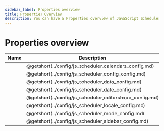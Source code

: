 ```yaml
---
sidebar_label: Properties overview
title: Properties Overview
description: You can have a Properties overview of JavaScript Scheduler in the documentation of the DHTMLX JavaScript Scheduler library. Browse developer guides and API reference, try out code examples and live demos, and download a free 30-day evaluation version of DHTMLX Scheduler.
---
```


# Properties overview

| Name                                            | Description                                            |
| ----------------------------------------------- | ------------------------------------------------------ |
| [](../config/js_scheduler_calendars_config.md)  | @getshort(../config/js_scheduler_calendars_config.md)  |
| [](../config/js_scheduler_config_config.md)     | @getshort(../config/js_scheduler_config_config.md)     |
| [](../config/js_scheduler_data_config.md)       | @getshort(../config/js_scheduler_data_config.md)       |
| [](../config/js_scheduler_date_config.md)       | @getshort(../config/js_scheduler_date_config.md)       |
| [](../config/js_scheduler_editorshape_config.md)| @getshort(../config/js_scheduler_editorshape_config.md)|
| [](../config/js_scheduler_locale_config.md)     | @getshort(../config/js_scheduler_locale_config.md)     |
| [](../config/js_scheduler_mode_config.md)       | @getshort(../config/js_scheduler_mode_config.md)       |
| [](../config/js_scheduler_sidebar_config.md)    | @getshort(../config/js_scheduler_sidebar_config.md)    |

